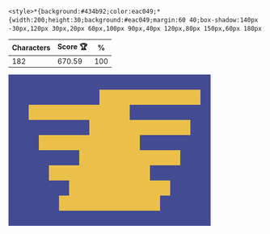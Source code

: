 `<style>*{background:#434b92;color:eac049;*{width:200;height:30;background:#eac049;margin:60 40;box-shadow:140px -30px,120px 30px,20px 60px,100px 90px,40px 120px,80px 150px,60px 180px`

| Characters | Score 🏆 | %   |
| ---------- | -------- | --- |
| 182        | 670.59   | 100 |

![](/2024/Oct2024/06/20241006.png)
